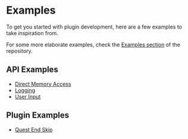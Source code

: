 # Examples

To get you started with plugin development, here are a few examples to take inspiration from.

For some more elaborate examples, check the [Examples section](https://github.com/Fexty12573/SharpPluginLoader/tree/master/Examples) of the repository.

## API Examples
- [Direct Memory Access](API/DirectMemoryAccess.md)
- [Logging](API/Logging.md)
- [User Input](API/UserInput.md)

## Plugin Examples
- [Quest End Skip](Plugins/QuestEndSkip.md)
